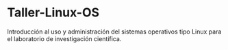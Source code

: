 # Taller-Linux-OS
Introducción al uso y administración del sistemas operativos tipo Linux para el laboratorio de investigación científica.
